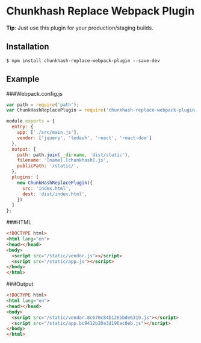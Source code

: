 Chunkhash Replace Webpack Plugin
================================
**Tip**: Just use this plugin for your production/staging builds.

## Installation
```shell
$ npm install chunkhash-replace-webpack-plugin --save-dev
```

## Example

###Webpack.config.js

```javascript
var path = require('path');
var ChunkHashReplacePlugin = require('chunkhash-replace-webpack-plugin');

module.exports = {
  entry: {
    app: ['./src/main.js'],
    vendor: ['jquery', 'lodash', 'react', 'react-dom']
  },
  output: {
    path: path.join(__dirname, 'dist/static'),
    filename: '[name].[chunkhash].js',
    publicPath: '/static/',
  },
  plugins: [
    new ChunkHashReplacePlugin({
      src: 'index.html',
      dest: 'dist/index.html',
    })
  ]
};
```
###HTML

```html
<!DOCTYPE html>
<html lang="en">
<head></head>
<body>
  <script src="/static/vendor.js"></script>
  <script src="/static/app.js"></script>
</body>
</html>
```

###Output

```html
<!DOCTYPE html>
<html lang="en">
<head></head>
<body>
  <script src="/static/vendor.8c670c84b126bbde6319.js"></script>
  <script src="/static/app.bc9412b20a3d196ac0eb.js"></script>
</body>
</html>
```